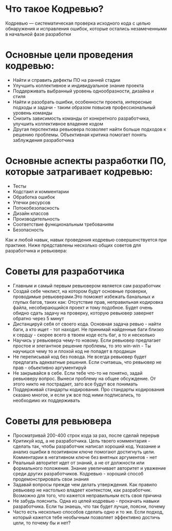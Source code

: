 # Что такое Кодревью?
Кодревью — систематическая проверка исходного кода с целью обнаружения и исправления ошибок, которые остались незамеченными в начальной фазе разработки 

# Основные цели проведения кодревью:
- Найти и справить дефекты ПО на ранней стадии
- Улучшить коллективное и индивидуальное знание проекта
- Поддерживать выбранный уровень однообразности, дизайна и стиля
- Найти и разобрать ошибки, особенности проекта, интересные подходы и задачи - таким образом повысив профессиональный уровень команды
- Снизить зависимость команды от конкретного разработчика, улучшить коллективное владение кодом
- Другая перспектива ревьювера позволяет найти больше подходов к решению проблемы. Объективная критика помогает понять заблуждения разработчика

# Основные аспекты разработки ПО, которые затрагивает кодревью:
- Тесты
- Кодстаил и комментарии
- Обработка ошибок
- Утечки ресурсов
- Потокобезопасность
- Дизайн классов
- Производительность
- Соответствие функциональным требованиям
- Безопасность

Как и любой навык, навык проведения кодревью совершенствуется при практике. Ниже представлены несколько общих советов для разработчика и ревьювера:

# Советы для разработчика
- Главным и самый первым ревьювером является сам разработчик
- Создай себе чеклист, на котором будут основные проверки, проводимые ревьюверами.Это поможет избежать банальных и глупых багов, таких как: Отсутствие прав, неправильная кодировка файла, несобирающийся проект и тому подобное. Будет очень обидно сдать задачу на проверку, которую ревьювер завернет обратно через 5 минут
- Дистанцируй себя от своего кода. Основная задача ревью - найти баги, а кто ищет - тот находит. Не принимай найденные баги близко к сердцу - скорее всего в твоем коде есть баг, а то и несколько
- Научись у ревьювера чему-то новому. Если ревьювер предлагает простое и элегантное решение проблемы, то это win-win - Ты научишся чему то и плохой код не попадет в продакшн
- Не переписывай код без повода. Не всегда ревьювер будет предлагать адекватные решения. Если считаешь, что ревьювер не прав - обьективно аргументируй
- Не закрывайся в себе. Если тебе что-то не понятно, задай ревьюверу вопрос. Вынеси проблему на общее обсуждение. От этого никто не пострадает, зато все будут все понимать
- Поддерживай стандарты кодирования. Про стандарты кодирования сказано многое, и если уж все под ними подписались, то необходимо их поддерживать

# Советы для ревьювера
- Просматривай 200-400 строк кода за раз, после сделай перерыв
- Критикуй код, а не разработчика. Цель твоего комментария - сделать так, чтобы разработчик написал хороший код. Указание и анализ ошибки в позитивном ключе помогают достигнуть цели. Комментарии в негативном ключе без внятных аргументов - нет
- Реальный авторитет идет от знаний, а не от должности или формального положения. Знание увеличивает авторитет и уважение среди других разработчиков. Кодревью - хороший способ продемонстрировать свои знания
- Задавай вопросы прежде чем делать утверждения. Как правило ревьювер не настолько владеет контекстом, как разработчик. Возможно для того, что кажется неправильным есть своя причина
- Не забудь пояснить. Одна из целей кодревью - прокачать навыки разработчика. Если ты знаешь, что так будет лучше, поясни, почему
- Часто есть несколько способов сделать одно и то же. Если подход, который кажется тебе необычным позволяет эффективно достичь цели, то почему бы и нет? 
